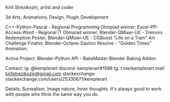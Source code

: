 Kiril Strezikozin, artist and coder

3d Arts, Animations, Design, Plugin Development

C++-Python-Pascal - Regional Programming Olimpiad winner; 
Excel-PP-Access-Word - Regional IT Olimpiad winner; 
Blender-QMixer-UE - Tremors Redemption Poster; 
Blender-QMixer-UE - CGBoost "Life on a Train" Art Challenge Finalist; 
Blender-Octane-Davinci Resolve - "Golden Times" Animation; 

Active Project:
Blender-Python API - BakeMaster Blender Baking Addon

Contact:
ig: @kemplerart
discord: kemplerart#1586
tg: t.me/kemplerart
mail: kirilstrezikozin@gmail.com
stackexchange: stackexchange.com/users/25330671/kemplerart

Details, Surrealism, Image nature, Inner thoughts.
It's always good to work with people who think the same way you do.
